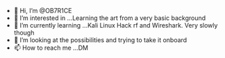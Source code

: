 - 👋 Hi, I’m @OB7R1CE
- 👀 I’m interested in ...Learning the art from a very basic background
- 🌱 I’m currently learning ...Kali Linux Hack rf and Wireshark. Very slowly though
- 💞️ I’m looking at the possibilities and trying to take it onboard
- 📫 How to reach me ...DM

<!---
OB7R1CE/OB7R1CE is a ✨ special ✨ repository because its `README.md` (this file) appears on your GitHub profile.
You can click the Preview link to take a look at your changes.
--->
